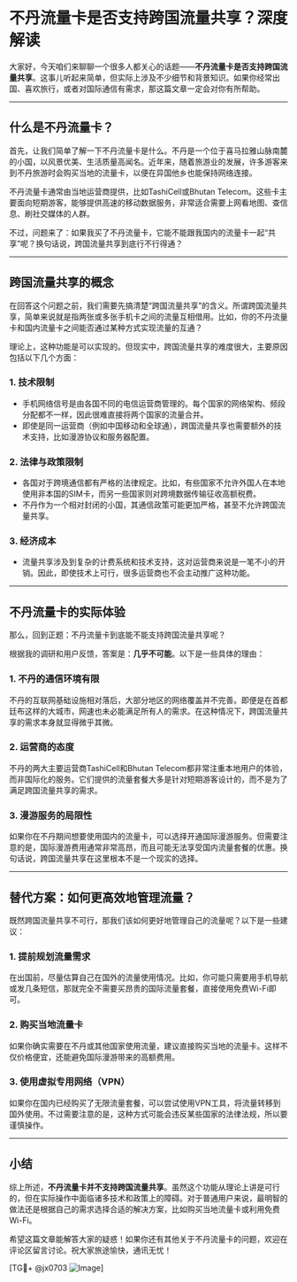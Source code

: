 # 不丹流量卡是否支持跨国流量共享？深度解读

大家好，今天咱们来聊聊一个很多人都关心的话题——**不丹流量卡是否支持跨国流量共享**。这事儿听起来简单，但实际上涉及不少细节和背景知识。如果你经常出国、喜欢旅行，或者对国际通信有需求，那这篇文章一定会对你有所帮助。

---

## 什么是不丹流量卡？

首先，让我们简单了解一下不丹流量卡是什么。不丹是一个位于喜马拉雅山脉南麓的小国，以风景优美、生活质量高闻名。近年来，随着旅游业的发展，许多游客来到不丹旅游时会购买当地的流量卡，以便在异国他乡也能保持网络连接。

不丹流量卡通常由当地运营商提供，比如TashiCell或Bhutan Telecom。这些卡主要面向短期游客，能够提供高速的移动数据服务，非常适合需要上网看地图、查信息、刷社交媒体的人群。

不过，问题来了：如果我买了不丹流量卡，它能不能跟我国内的流量卡一起“共享”呢？换句话说，跨国流量共享到底行不行得通？

---

## 跨国流量共享的概念

在回答这个问题之前，我们需要先搞清楚“跨国流量共享”的含义。所谓跨国流量共享，简单来说就是指两张或多张手机卡之间的流量互相借用。比如，你的不丹流量卡和国内流量卡之间能否通过某种方式实现流量的互通？

理论上，这种功能是可以实现的。但现实中，跨国流量共享的难度很大，主要原因包括以下几个方面：

### 1. **技术限制**
   - 手机网络信号是由各国不同的电信运营商管理的。每个国家的网络架构、频段分配都不一样，因此很难直接将两个国家的流量合并。
   - 即使是同一运营商（例如中国移动和全球通），跨国流量共享也需要额外的技术支持，比如漫游协议和服务器配置。

### 2. **法律与政策限制**
   - 各国对于跨境通信都有严格的法律规定。比如，有些国家不允许外国人在本地使用非本国的SIM卡，而另一些国家则对跨境数据传输征收高额税费。
   - 不丹作为一个相对封闭的小国，其通信政策可能更加严格，甚至不允许跨国流量共享。

### 3. **经济成本**
   - 流量共享涉及到复杂的计费系统和技术支持，这对运营商来说是一笔不小的开销。因此，即使技术上可行，很多运营商也不会主动推广这种功能。

---

## 不丹流量卡的实际体验

那么，回到正题：不丹流量卡到底能不能支持跨国流量共享呢？

根据我的调研和用户反馈，答案是：**几乎不可能**。以下是一些具体的理由：

### 1. **不丹的通信环境有限**
   不丹的互联网基础设施相对落后，大部分地区的网络覆盖并不完善。即便是在首都廷布这样的大城市，网速也未必能满足所有人的需求。在这种情况下，跨国流量共享的需求本身就显得微乎其微。

### 2. **运营商的态度**
   不丹的两大主要运营商TashiCell和Bhutan Telecom都非常注重本地用户的体验，而非国际化的服务。它们提供的流量套餐大多是针对短期游客设计的，而不是为了满足跨国流量共享的需求。

### 3. **漫游服务的局限性**
   如果你在不丹期间想要使用国内的流量卡，可以选择开通国际漫游服务。但需要注意的是，国际漫游费用通常非常高昂，而且可能无法享受国内流量套餐的优惠。换句话说，跨国流量共享在这里根本不是一个现实的选择。

---

## 替代方案：如何更高效地管理流量？

既然跨国流量共享不可行，那我们该如何更好地管理自己的流量呢？以下是一些建议：

### 1. **提前规划流量需求**
   在出国前，尽量估算自己在国外的流量使用情况。比如，你可能只需要用手机导航或发几条短信，那就完全不需要买昂贵的国际流量套餐，直接使用免费Wi-Fi即可。

### 2. **购买当地流量卡**
   如果你确实需要在不丹或其他国家使用流量，建议直接购买当地的流量卡。这样不仅价格便宜，还能避免国际漫游带来的高额费用。

### 3. **使用虚拟专用网络（VPN）**
   如果你在国内已经购买了无限流量套餐，可以尝试使用VPN工具，将流量转移到国外使用。不过需要注意的是，这种方式可能会违反某些国家的法律法规，所以要谨慎操作。

---

## 小结

综上所述，**不丹流量卡并不支持跨国流量共享**。虽然这个功能从理论上讲是可行的，但在实际操作中面临诸多技术和政策上的障碍。对于普通用户来说，最明智的做法还是根据自己的需求选择合适的解决方案，比如购买当地流量卡或利用免费Wi-Fi。

希望这篇文章能解答大家的疑惑！如果你还有其他关于不丹流量卡的问题，欢迎在评论区留言讨论。祝大家旅途愉快，通讯无忧！

[TG💪+ @jx0703 ![Image](https://github.com/user-attachments/assets/dbca1d08-cadb-493c-b0ec-ad6f7a83f270)]